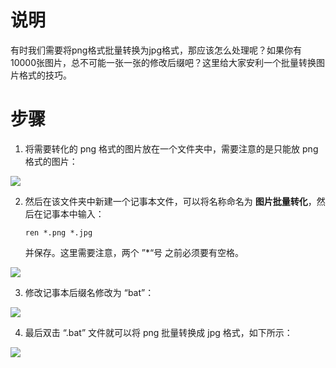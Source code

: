 # 说明

有时我们需要将png格式批量转换为jpg格式，那应该怎么处理呢？如果你有10000张图片，总不可能一张一张的修改后缀吧？这里给大家安利一个批量转换图片格式的技巧。

# 步骤

1. 将需要转化的 png 格式的图片放在一个文件夹中，需要注意的是只能放 png 格式的图片：

![](./IMGS/convert-img-format-1.png)

2. 然后在该文件夹中新建一个记事本文件，可以将名称命名为 **图片批量转化**，然后在记事本中输入：

   ```
   ren *.png *.jpg
   ```

   并保存。这里需要注意，两个 ”*“号 之前必须要有空格。

![](./IMGS/convert-img-format-2.png)

3. 修改记事本后缀名修改为 “bat”：

![](./IMGS/convert-img-format-3.png)

4. 最后双击 “.bat” 文件就可以将 png 批量转换成 jpg 格式，如下所示：

![](./IMGS/convert-img-format-4.png)